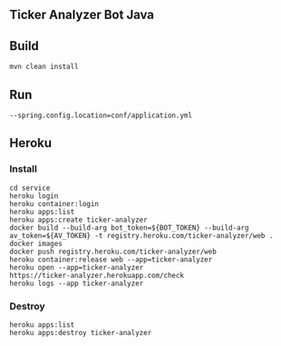 ## Ticker Analyzer Bot Java

## Build

```
mvn clean install
```

## Run

```
--spring.config.location=conf/application.yml
```

## Heroku

### Install

```
cd service
heroku login
heroku container:login
heroku apps:list
heroku apps:create ticker-analyzer
docker build --build-arg bot_token=${BOT_TOKEN} --build-arg av_token=${AV_TOKEN} -t registry.heroku.com/ticker-analyzer/web .
docker images
docker push registry.heroku.com/ticker-analyzer/web
heroku container:release web --app=ticker-analyzer
heroku open --app=ticker-analyzer
https://ticker-analyzer.herokuapp.com/check
heroku logs --app ticker-analyzer
```

### Destroy

```
heroku apps:list
heroku apps:destroy ticker-analyzer
```
